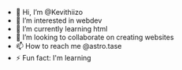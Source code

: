 - 👋 Hi, I’m @Kevithiizo
- 👀 I’m interested in webdev
- 🌱 I’m currently learning html
- 💞️ I’m looking to collaborate on creating websites
- 📫 How to reach me @astro.tase
- ⚡ Fun fact: I'm learning 

<!---
Kevithiizo/Kevithiizo is a ✨ special ✨ repository because its `README.md` (this file) appears on your GitHub profile.
You can click the Preview link to take a look at your changes.
--->
